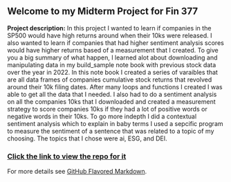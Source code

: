 ## Welcome to my Midterm Project for Fin 377

**Project description:** In this project I wanted to learn if companies in the SP500 would have high returns around when their 10ks were released. I also wanted to learn if companies that had higher sentiment analysis scores would have higher returns based of a measurement that I created. To give you a big summary of what happen, I learned alot about downloading and manipulating data in my build_sample note book with previous stock data over the year in 2022. In this note book I created a series of varaibles that are all data frames of companies cumulative stock returns that revolved around their 10k filing dates. After many loops and functions I created I was able to get all the data that I needed. I also had to do a sentiment analysis on all the companies 10ks that I downloaded and created a measurement strategy to score companies 10ks if they had a lot of positive words or negative words in their 10ks. To go more indepth I did a contextual sentiment analysis which to explain in baby terms I used a sepcific program to measure the sentiment of a sentence that was related to a topic of my choosing. The topics that I chose were ai, ESG, and DEI. 

###  [Click the link to view the repo for it](https://fsinvestments.com/)
For more details see [GitHub Flavored Markdown](https://guides.github.com/features/mastering-markdown/).
